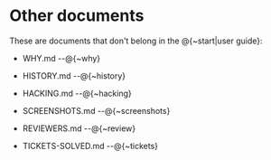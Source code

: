 
# Other documents

These are documents that don't belong in the @{~start|user guide}:

- WHY.md --@{~why}

- HISTORY.md --@{~history}

- HACKING.md --@{~hacking}

- SCREENSHOTS.md --@{~screenshots}

- REVIEWERS.md --@{~review}

- TICKETS-SOLVED.md --@{~tickets}
